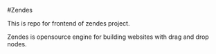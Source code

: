 #Zendes

This is repo for frontend of zendes project.

Zendes is opensource engine for building websites with drag and drop nodes. 
